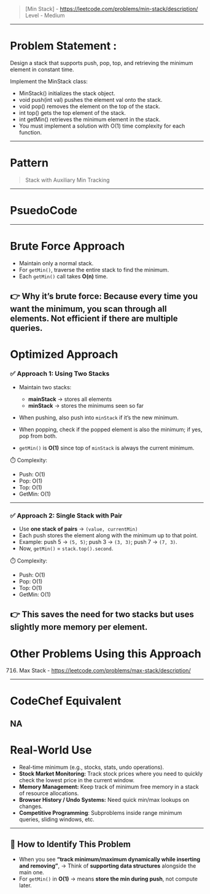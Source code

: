 > [Min Stack] - https://leetcode.com/problems/min-stack/description/
> Level - Medium
--------------------------------------------------------------------------------------------------------------------------------------
# Problem Statement : 

Design a stack that supports push, pop, top, and retrieving the minimum element in constant time.

Implement the MinStack class:

* MinStack() initializes the stack object.
* void push(int val) pushes the element val onto the stack.
* void pop() removes the element on the top of the stack.
* int top() gets the top element of the stack.
* int getMin() retrieves the minimum element in the stack.
* You must implement a solution with O(1) time complexity for each function.
--------------------------------------------------------------------------------------------------------------------------------------
# Pattern
> Stack with Auxiliary Min Tracking
--------------------------------------------------------------------------------------------------------------------------------------
# PsuedoCode

--------------------------------------------------------------------------------------------------------------------------------------
# Brute Force Approach

* Maintain only a normal stack.
* For `getMin()`, traverse the entire stack to find the minimum.
* Each `getMin()` call takes **O(n)** time.

👉 Why it’s brute force:
Because every time you want the minimum, you scan through all elements. Not efficient if there are multiple queries.
--------------------------------------------------------------------------------------------------------------------------------------
# Optimized Approach

### ✅ **Approach 1: Using Two Stacks**

* Maintain two stacks:

  * **mainStack** → stores all elements
  * **minStack** → stores the minimums seen so far
* When pushing, also push into `minStack` if it’s the new minimum.
* When popping, check if the popped element is also the minimum; if yes, pop from both.
* `getMin()` is **O(1)** since top of `minStack` is always the current minimum.

⏱️ Complexity:

* Push: O(1)
* Pop: O(1)
* Top: O(1)
* GetMin: O(1)

---

### ✅ **Approach 2: Single Stack with Pair**

* Use **one stack of pairs** → `(value, currentMin)`
* Each push stores the element along with the minimum up to that point.
* Example: push 5 → `(5, 5)`; push 3 → `(3, 3)`; push 7 → `(7, 3)`.
* Now, `getMin()` = `stack.top().second`.

⏱️ Complexity:

* Push: O(1)
* Pop: O(1)
* Top: O(1)
* GetMin: O(1)

👉 This saves the need for two stacks but uses slightly more memory per element.
--------------------------------------------------------------------------------------------------------------------------------------
# Other Problems Using this Approach
716. Max Stack - https://leetcode.com/problems/max-stack/description/

--------------------------------------------------------------------------------------------------------------------------------------
# CodeChef Equivalent
NA
--------------------------------------------------------------------------------------------------------------------------------------
# Real-World Use
* Real-time minimum (e.g., stocks, stats, undo operations).
* **Stock Market Monitoring:** Track stock prices where you need to quickly check the lowest price in the current window.
* **Memory Management:** Keep track of minimum free memory in a stack of resource allocations.
* **Browser History / Undo Systems:** Need quick min/max lookups on changes.
* **Competitive Programming**: Subproblems inside range minimum queries, sliding windows, etc.
---
## 🧩 How to Identify This Problem

* When you see **“track minimum/maximum dynamically while inserting and removing”**,
  → Think of **supporting data structures** alongside the main one.
* For `getMin()` in **O(1)** → means **store the min during push**, not compute later.
